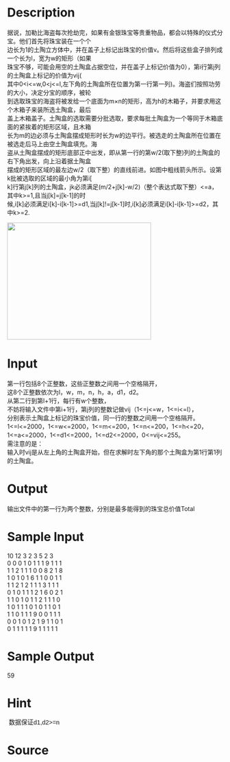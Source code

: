 
# Description

<div class="content"><div>据说，加勒比海盗每次抢劫完，如果有金银珠宝等贵重物品，都会以特殊的仪式分宝。他们首先将珠宝装在一个个</div>
<div>边长为1的土陶立方体中，并在盖子上标记出珠宝的价值v。然后将这些盒子排列成一个长为l，宽为w的矩形（如果</div>
<div>珠宝不够，可能会用空的土陶盒占据空位，并在盖子上标记价值为0），第i行第j列的土陶盒上标记的价值为vij(</div>
<div>其中0&lt;i&lt;=w,0&lt;j&lt;=l,左下角的土陶盒所在位置为第一行第一列)。海盗们按照功劳的大小，决定分宝的顺序，被轮</div>
<div>到选取珠宝的海盗将被发给一个底面为m×n的矩形，高为h的木箱子，并要求用这个木箱子来装所选土陶盒，最后</div>
<div>盖上木箱盖子。土陶盒的选取需要分批选取，要求每批土陶盒为一个等同于木箱底面的紧挨着的矩形区域，且木箱</div>
<div>长为m的边必须与土陶盒摆成矩形时长为w的边平行。被选走的土陶盒所在位置在被选走后马上由空土陶盒填充。海</div>
<div>盗从土陶盒摆成的矩形底部正中出发，即从第一行的第w/2(取下整)列的土陶盒的右下角出发，向上沿着据土陶盒</div>
<div>摆成的矩形区域的最左边w/2（取下整）的直线前进。如图中粗线箭头所示。设第k批被选取的区域的最小角为第i[</div>
<div>k]行第j[k]列的土陶盒，jk必须满足(m/2+j[k]-w/2)（整个表达式取下整）&lt;=a，其中k&gt;=1,且当j[k]=j[k-1]的时</div>
<div>候,i[k]必须满足i[k]-i[k-1]&gt;=d1,当j[k]!=j[k-1]时,i[k]必须满足i[k]-i[k-1]&gt;=d2，其中k&gt;=2.</div>
<p></p>
<p><img src="source/bzoj/1184/img/aHR0cHM6Ly9seWRzeS5jb20vL0p1ZGdlT25saW5lL3VwbG9hZC8yMDE2MDYvYWEucG5n.png" width="336" height="273" alt=""/></p></div>

# Input

<div class="content"><div>
<div>第一行包括8个正整数，这些正整数之间用一个空格隔开，</div>
<div>这8个正整数依次为l，w，m，n，h，a，d1，d2。</div>
<div>从第二行到第l+1行，每行有w个整数，</div>
<div>不妨将输入文件中第i+1行，第j列的整数记做vij（1&lt;=j&lt;=w，1&lt;=i&lt;=l），</div>
<div>分别表示土陶盒上标记的珠宝价值，同一行的整数之间用一个空格隔开。</div>
<div>1&lt;=l&lt;=2000，1&lt;=w&lt;=2000，1&lt;=m&lt;=200，1&lt;=n&lt;=200，1&lt;=h&lt;=20，1&lt;=a&lt;=2000，1&lt;=d1&lt;=2000，1&lt;=d2&lt;=2000，0&lt;=vij&lt;=255。</div>
<div>需注意的是：</div>
<div>输入时vij是从左上角的土陶盒开始，但在求解时左下角的那个土陶盒为第1行第1列的土陶盒。</div>
</div></div>

# Output

<div class="content"><p>输出文件中的第一行为两个整数，分别是最多能得到的珠宝总价值Total</p></div>

# Sample Input

<div class="content"><span class="sampledata">10 12 3 2 3 5 2 3<br/>
0 0 0 1 0 1 1 1 9 1 1 1<br/>
1 1 2 1 1 1 0 0 8 2 1 8<br/>
1 0 1 0 1 6 1 1 0 0 1 1<br/>
1 1 2 1 2 1 1 1 3 1 1 1<br/>
0 1 0 1 1 1 2 1 6 0 2 1<br/>
1 1 0 1 0 1 1 2 1 1 1 0<br/>
1 0 1 1 1 0 1 0 1 1 0 1<br/>
1 1 0 1 1 1 9 0 0 1 1 1<br/>
0 0 1 0 1 2 1 9 1 1 0 1<br/>
0 1 1 1 1 1 9 1 1 1 1 1</span></div>

# Sample Output

<div class="content"><span class="sampledata">59</span></div>

# Hint

<div class="content"><p></p><p> <span style="font-family: Helvetica, &#39;Microsoft Yahei&#39;, verdana; font-size: 14.3999996185303px; line-height: 18.659200668335px;">数据保证d1,d2&gt;=n</span></p><p></p></div>

# Source

<div class="content"><p><a href="problemset.php?search="></a></p></div>


